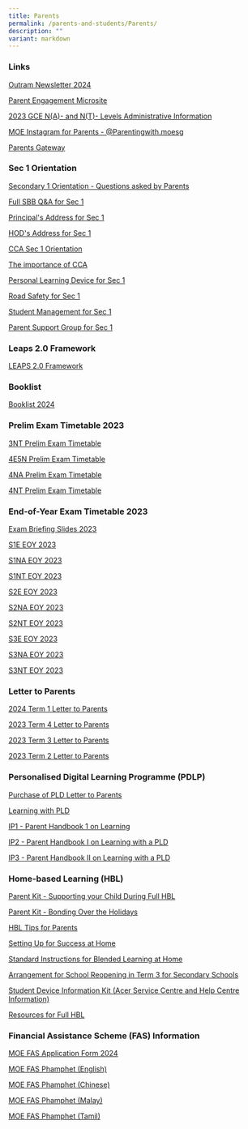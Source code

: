 ```yaml
---
title: Parents
permalink: /parents-and-students/Parents/
description: ""
variant: markdown
---
```

### **Links**




[Outram Newsletter 2024](/files/Parents%20and%20Students/Parents/Outram_Newsletter_2024___lite.pdf)

[Parent Engagement Microsite ](https://sites.google.com/moe.edu.sg/parents-at-outram/home_1)

[2023 GCE N(A)- and N(T)- Levels Administrative Information ](/files/2023_N_Level_Results_Admin_Briefg_website_updated_1_30pm.pdf)

[MOE Instagram for Parents - @Parentingwith.moesg](https://www.instagram.com/parentingwith.moesg/)

[Parents Gateway](https://pg.moe.edu.sg/)


<!--
### **Information on COVID-19 Vaccination for Students**
[Information on Covid 19 Vaccination for Students](/Information-on-COVID-19-Vaccination-for-Students/)
-->

<!--
<ul class="jekyllcodex_accordion">

  <li>

    <input type="checkbox" id="accordion1">

    <label for="accordion1">Booklists</label>

    <div>

<p> [Booklist 2024](/files/2024%20booklist.pdf)
			</p>

    </div>

</li>
  <li>

    <input type="checkbox" id="accordion2">

    <label for="accordion2">Letter to Parents 2023</label>

    <div>
			<p> <a href="/files%2FParents%20and%20Students%2FParents%2FLetter%20to%20Parents%202023/editMediaSettings/2023%20Term%202%20Letter%20to%20Parents%20.pdf">Term 2 Letter to Parents 2023</a>
			</p>
	

<p> <a href="/files/Links/Parents/Letter%20to%20Parents%202023/2023%20Term%201%20Letter%20to%20Parents%20Final.pdf">Term 1 Letter to Parents 2023</a>
			</p>

    </div>

</li>
	
<li>

    <input type="checkbox" id="accordion3">

    <label for="accordion3">PDLP 2023</label>

    <div>

<p> 
				<a href="/files/Links/Parents/PDLP%202022/Purchase%20of%20PLD%20Letter%20to%20Parents.pdf">Purchase of PLD Letter to Parents</a><br>
			<a href="/files/Links/Parents/PDLP%202022/Learning%20with%20PLD%20Outram%20Secondary%20School.pdf">Learning with PLD Outram Secondary School</a><br>
			<a href="/files/Links/Parents/PDLP%202022/IP2%20-%20Parent%20Handbook%20I%20on%20Learning%20with%20a%20PLD_8%20Dec%2021.pdf">IP2 - Parent Handbook (I) on Learning with a PLD</a><br>
			<a href="/files/Links/Parents/PDLP%202022/IP3%20-%20Parent%20Handbook%20II%20on%20Learning%20with%20a%20PLD_8%20Dec%2021.pdf">IP3 - Parent Handbook (II) on Learning with a PLD</a><br>
			</p>

  </div>

</li>
	
<li>

    <input type="checkbox" id="accordion4">

    <label for="accordion4"> HBL </label>

    <div>

      	<p> 
				<a href="/files/Links/Parents/HBL/Arrangement%20for%20School%20Reopening%20in%20Term%203%20for%20Secondary%20Schools.pdf">Arrangement for School Reopening in Term 3</a><br>
			<a href="/Information-on-COVID-19-Vaccination-for-Students/ ">Information on COVID-19 Vaccination for Students</a><br>
			<a href="/files/Links/Parents/HBL/Parent%20Kit_Bonding%20Over%20the%20Holidays_.pdf">Bonding over the Holidays! (Parent Kit)</a><br>
			<a href="/files/Links/Parents/HBL/Parent%20Kit%20-%20Supporting%20your%20child%20during%20Full%20HBL.pdf">Parent Kit - Supporting your Child During Full HBL</a><br>
			<a href="/Resources-for-FHBL/">Resources for FHBL</a><br>
			<a href="/files/Links/Parents/HBL/Appendix%201%20-%20Student%20Device%20Information%20Kit%20Acer%20Service%20Centre%20and%20HelpCentre%20Information.pdf">Student Device Information Kit (Acer Service centre)</a><br>
				<a href="/files/Links/Parents/HBL/Standard%20Instructions%20for%20BLHome.pdf">Blended Learning@home: Instructions to Students</a><br>
				<a href="/files/Links/Parents/HBL/Parent%20Handbook%20I%20on%201_1%20Learning.pdf">Parent Handbook I on 1  1 Learning</a><br></p>

    </div>

</li>
	
<li>

    <input type="checkbox" id="accordion5">

    <label for="accordion5">FAS Information</label>

    <div>

<p>
	
<a href="/files/Links/Parents/FAS%20Information/MOE%20FAS%20APPLICATION%20FORM.pdf)">MOE FAS Application Form 2023</a><br>
			<a href="/files/Links/Parents/FAS%20Information/MOE%20FAS%20Application%20Form%20Sep%2021%20for%20OSS%20website.pdf">MOE FAS Application Form 2022</a><br>
			<a href="/files/Links/Parents/FAS%20Information/MOE_FAS_Pamphlet_2022.pdf">MOE FAS Scheme 2022</a><br>
			<a href="MOE-FAS-for-Y2021-is-open-for-application-now">MOE-FAS for Y2021 is open for application now!</a><br>
			<a href="https://www.instagram.com/parentingwith.moesg">MOE's Instagram account for parents (@parentingwith.moesg)</a><br>
			<a href="distinctive-programmes/Applied-Learning-Programme">Applied Learning Program/Learning for Life Program</a><br>
				<a href="/files/Links/Parents/FAS%20Information/MOE-FAS%20Application%20Form%20Y2021.pdf">MOE FAS Application Form</a><br></p>

    </div>

</li>
	
<li>

    <input type="checkbox" id="accordion6">

    <label for="accordion6">Parent Gateway</label>

    <div>

<p> 
				<a href="Launch-of-Parents-Gateway">Parent Gateway Portal</a><br> </p>

    </div>

</li>
	
</ul>

-->

### **Sec 1 Orientation**
[Secondary 1 Orientation - Questions asked by Parents ](/files/Parents%20and%20Students/Parents/2024_Questions_asked_by_sec_1_parents_with_answers_from_the_school_Form_SG.pdf)

[Full SBB Q&amp;A  for Sec 1](/files/Parents%20and%20Students/Parents/1__Full_SBB_Q_A_Sec_1_Parent_orientation.pdf)

[Principal's Address for Sec 1](/files/Parents%20and%20Students/Parents/2__Principal_s_Address_Sec_1_Parents_orientation.pdf)

[HOD's Address for Sec 1](/files/Parents%20and%20Students/Parents/3__HOD_s_Address_Sec_1_Parent_orientation.pdf)

[CCA Sec 1 Orientation](/files/Parents%20and%20Students/Parents/4__CCA_Sec_1_Parent_orientation.pdf)

[The importance of CCA ](/files/Parents%20and%20Students/Parents/5__The_importance_of_CCA_ECG__for_Sec_1_parents_.pdf)

[Personal Learning Device for Sec 1](/files/Parents%20and%20Students/Parents/6__Personal_Learning_Device__PLD___Sec_1_Parent_orientation.pdf)

[Road Safety for Sec 1](/files/Parents%20and%20Students/Parents/7__Road_Safety_Sec_1_Parents_Orientation.pdf)

[Student Management for Sec 1](/files/Parents%20and%20Students/Parents/8__Student_Management_Sec_1_Parent_orientation.pdf)

[Parent Support Group for Sec 1](/files/Parents%20and%20Students/Parents/9__Parent_Support_Group__PSG__Sec_1_Parents__Talk.pdf)

### **Leaps 2.0 Framework**
[LEAPS 2.0 Framework](/files/Parents%20and%20Students/Parents/LEAPS_2_Framework.pdf)

### **Booklist**

[Booklist 2024](/files/2024%20booklist.pdf)

### Prelim Exam Timetable 2023

[3NT Prelim Exam Timetable](/files/Parents%20and%20Students/Parents/Letter%20to%20Parents%202023/3nt%20prelim%20exam%20timetable.pdf)

[4E5N Prelim Exam Timetable](/files/Parents%20and%20Students/Parents/Letter%20to%20Parents%202023/4e5n%20prelim%20exam%20timetable%20updated%2015aug.pdf)

[4NA Prelim Exam Timetable](/files/Parents%20and%20Students/Parents/Letter%20to%20Parents%202023/4na%20prelim%20exam%20timetable.pdf)

[4NT Prelim Exam Timetable](/files/Parents%20and%20Students/Parents/Letter%20to%20Parents%202023/4nt%20prelim%20exam%20timetable.pdf)
###  End-of-Year Exam Timetable 2023

[Exam Briefing Slides 2023](/files/Parents%20and%20Students/Parents/Exam%20Timetables/exam_briefing_2023.pdf)

[S1E EOY 2023](/files/Parents%20and%20Students/Parents/Exam%20Timetables/s1e%20eoy%20updated%2013%20sep.pdf)

[S1NA EOY 2023](/files/Parents%20and%20Students/Parents/Exam%20Timetables/s1na%20eoy%20updated%2013%20sep.pdf)

[S1NT EOY 2023](/files/Parents%20and%20Students/Parents/Exam%20Timetables/s1nt%20eoy%20updated%2013%20sep.pdf)

[S2E EOY 2023](/files/Parents%20and%20Students/Parents/Exam%20Timetables/s2e%20eoy%20updated%2013%20sep.pdf)

[S2NA EOY 2023](/files/Parents%20and%20Students/Parents/Exam%20Timetables/s2na%20eoy%20updated%2013%20sep.pdf)

[S2NT EOY 2023](/files/Parents%20and%20Students/Parents/Exam%20Timetables/s2nt%20eoy%20updated%2013%20sep.pdf)


[S3E EOY 2023](/files/Parents%20and%20Students/Parents/Exam%20Timetables/s3e%20eoy%202023.pdf)

[S3NA EOY 2023](/files/Parents%20and%20Students/Parents/Exam%20Timetables/s3na%20eoy%202023.pdf)

[S3NT EOY 2023](/files/Parents%20and%20Students/Parents/Exam%20Timetables/s3nt%20eoy%202023.pdf)
### **Letter to Parents**

<!-- 
-->

[2024 Term 1 Letter to Parents](/files/Parents%20and%20Students/Parents/2024_Term_1_Letter_to_Parents_24.pdf)

[2023 Term 4 Letter to Parents](/files/Parents%20and%20Students/Parents/Letter%20to%20Parents%202023/2023%20term%204%20letter%20to%20parents%20final.pdf)

[2023 Term 3 Letter to Parents](/files/Parents%20and%20Students/Parents/Letter%20to%20Parents%202023/2023%20term%203%20letter%20to%20parents.pdf)

[2023 Term 2 Letter to Parents](/files/Parents%20and%20Students/Parents/Letter%20to%20Parents%202023/2023%20Term%202%20Letter%20to%20Parents%20new%20.pdf)



### **Personalised Digital Learning Programme (PDLP)**

[Purchase of PLD Letter to Parents](/files/Parents%20and%20Students/Parents/PDLP%202022/Purchase%20of%20PLD%20Letter%20to%20Parents.pdf)

[Learning with PLD ](/files/Parents%20and%20Students/Parents/PDLP%202022/Learning%20with%20PLD%20Outram%20Secondary%20School.pdf)

[IP1 - Parent Handbook 1 on Learning](/files/Parents%20and%20Students/Parents/PDLP%202022/Parent%20Handbook%20I%20on%201_1%20Learning.pdf)

[IP2 - Parent Handbook I on Learning with a PLD](/files/Parents%20and%20Students/Parents/PDLP%202022/IP2%20-%20Parent%20Handbook%20I%20on%20Learning%20with%20a%20PLD_8%20Dec%2021.pdf)

[IP3 - Parent Handbook II on Learning with a PLD](/files/Parents%20and%20Students/Parents/PDLP%202022/IP3%20-%20Parent%20Handbook%20II%20on%20Learning%20with%20a%20PLD_8%20Dec%2021.pdf)

### **Home-based Learning (HBL)**

[Parent Kit - Supporting your Child During Full HBL](/files/Parents%20and%20Students/Parents/HBL/Parent%20Kit%20-%20Supporting%20your%20child%20during%20Full%20HBL.pdf)

[Parent Kit - Bonding Over the Holidays](/files/Parents%20and%20Students/Parents/HBL/Parent%20Kit_Bonding%20Over%20the%20Holidays_.pdf)

[HBL Tips for Parents](/files/Parents%20and%20Students/Parents/Resources%20for%20FHBL/FOR%20PARENTS_HBL%20Tips%20for%20Parents.pdf)

[Setting Up for Success at Home](/files/Parents%20and%20Students/Parents/Resources%20for%20FHBL/FOR%20PARENTS_Setting%20up%20for%20Success%20at%20Home.pdf)

[Standard Instructions for Blended Learning at Home](/files/Parents%20and%20Students/Parents/HBL/Standard%20Instructions%20for%20BLHome.pdf)

[Arrangement for School Reopening in Term 3 for Secondary Schools](/files/Parents%20and%20Students/Parents/HBL/Arrangement%20for%20School%20Reopening%20in%20Term%203%20for%20Secondary%20Schools.pdf)

[Student Device Information Kit (Acer Service Centre and Help Centre Information)](/files/Parents%20and%20Students/Parents/HBL/Appendix%201%20-%20Student%20Device%20Information%20Kit%20Acer%20Service%20Centre%20and%20HelpCentre%20Information.pdf)

[Resources for Full HBL](/Resources-for-FHBL/)

### **Financial Assistance Scheme (FAS) Information**

[MOE FAS Application Form 2024](/files/Parents%20and%20Students/Parents/FAS%20Information/moe%20fas%20application%20form%202024.pdf)

[MOE FAS Phamphet (English)](/files/Parents%20and%20Students/Parents/FAS%20Information/moe%20fas%20pamphet%20el.pdf)

[MOE FAS Phamphet (Chinese)](/files/Parents%20and%20Students/Parents/FAS%20Information/moe%20fas%20pamphet%20cl.pdf)

[MOE FAS Phamphet (Malay)](/files/Parents%20and%20Students/Parents/FAS%20Information/moe%20fas%20pamphet%20ml.pdf)

[MOE FAS Phamphet (Tamil)](/files/Parents%20and%20Students/Parents/FAS%20Information/moe%20fas%20pamphet%20tl.pdf)